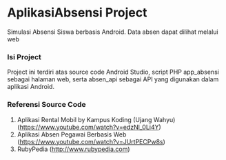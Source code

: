 # AplikasiAbsensi Project
Simulasi Absensi Siswa berbasis Android. Data absen dapat dilihat melalui web
### Isi Project
Project ini terdiri atas source code Android Studio, script PHP app_absensi sebagai halaman web, serta absen_api sebagai API yang digunakan
dalam aplikasi Android.
### Referensi Source Code
1. Aplikasi Rental Mobil by Kampus Koding (Ujang Wahyu)
(https://www.youtube.com/watch?v=edzNl_0Li4Y)
2. Aplikasi Absen Pegawai Berbasis Web
(https://www.youtube.com/watch?v=JUrtPECPw8s)
3. RubyPedia
(http://www.rubypedia.com)
